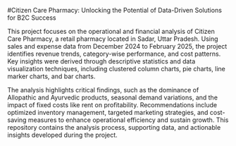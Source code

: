 #Citizen Care Pharmacy: Unlocking the Potential of Data-Driven Solutions for B2C Success

This project focuses on the operational and financial analysis of Citizen Care Pharmacy, a retail pharmacy located in Sadar, Uttar Pradesh. Using sales and expense data from December 2024 to February 2025, the project identifies revenue trends, category-wise performance, and cost patterns. Key insights were derived through descriptive statistics and data visualization techniques, including clustered column charts, pie charts, line marker charts, and bar charts.

The analysis highlights critical findings, such as the dominance of Allopathic and Ayurvedic products, seasonal demand variations, and the impact of fixed costs like rent on profitability. Recommendations include optimized inventory management, targeted marketing strategies, and cost-saving measures to enhance operational efficiency and sustain growth. This repository contains the analysis process, supporting data, and actionable insights developed during the project.
